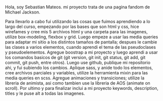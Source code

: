 Hola, soy Sebastian Mateos. mi proyecto trata de una pagina fandom de Michael Jackson.

Para llevarlo a cabo fui utilizando las cosas que fuimos aprendiendo a lo largo del curso,
empezando por las bases que son html y css, hice wirefames y cree mis 5 archivos html y una carpeta para las imagenes, 
utilize box-modeling, flexbox y grid. Luego empeze a usar las media queries para adaptar mi sitio a los distintos tamaños
de pantalla; despues le cambie las clases a varios elementos, cuando aprendi el tema de las pseudoclases y pseudoelementos.
Agregue boostrap a mi proyecto y luego aprendi a usar los comandos basicos de git (git version, git init, git status, git add, 
git commit, git push, entre otros). Luego use github, publique mi repositorio ahi, y fui subiendo los cambios.
Aplique sass, y anide todo los elementos, cree archivos parciales y variables, utilize la herramienta mixin para las media
queries en scss. Agregue animaciones y transiciones; utilize la libreria de animista, asi como tambien use la libreria de
AOS (animate on scroll).
Por ultimo y para finalizar inclui a mi proyecto keywords, description, titles y le puse alt a todas las imagenes.
